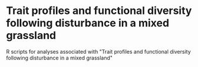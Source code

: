 # Trait profiles and functional diversity following disturbance in a mixed grassland
 R scripts for analyses associated with "Trait profiles and functional diversity following disturbance in a mixed grassland"
